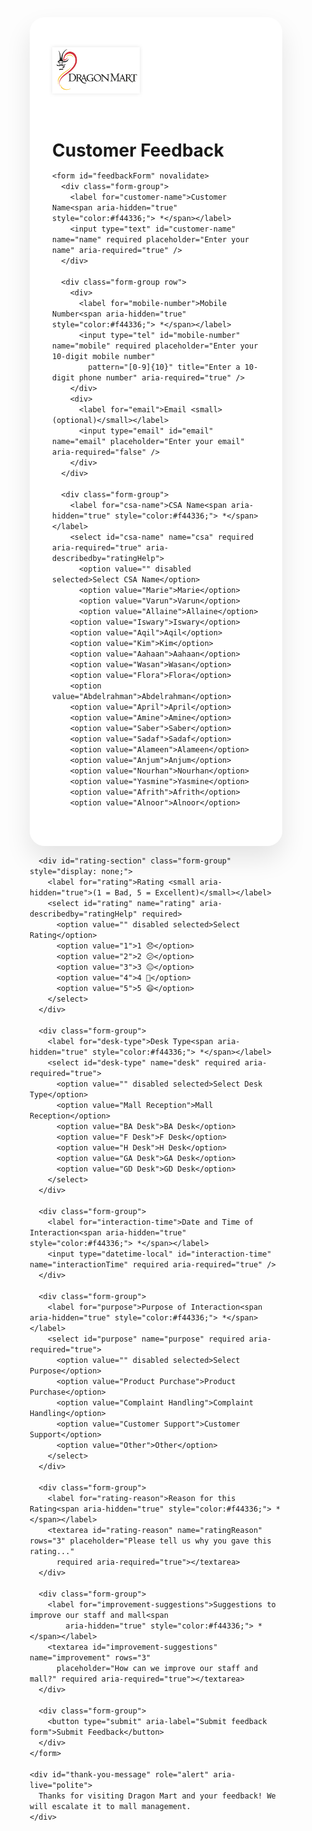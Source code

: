 <html lang="en">

<head>
  <meta charset="UTF-8" />
  <meta name="viewport" content="width=device-width, initial-scale=1" />
  <title>Customer Feedback Form - Dragon Mart</title>
  <link href="https://fonts.googleapis.com/css2?family=Inter:wght@400;600;700&display=swap" rel="stylesheet" />
  <style>
    /* Reset */
    * {
      box-sizing: border-box;
      margin: 0;
      padding: 0;
      font-family: 'Inter', -apple-system, BlinkMacSystemFont, 'Segoe UI', Roboto, Oxygen, Ubuntu, Cantarell,
        'Open Sans', 'Helvetica Neue', sans-serif;
    }

    body {
      background: linear-gradient(135deg, #f0f4ff, #d9e6ff);
      display: flex;
      justify-content: center;
      align-items: center;
      min-height: 100vh;
      padding: 20px;
      color: #1e1e2f;
    }

    .form-container {
      background: #ffffffdd;
      backdrop-filter: saturate(180%) blur(20px);
      border-radius: 24px;
      padding: 48px 36px;
      max-width: 600px;
      width: 100%;
      box-shadow: 0 20px 40px rgb(0 0 0 / 0.1);
      transition: box-shadow 0.3s ease;
    }

    .form-container:hover {
      box-shadow: 0 30px 50px rgb(0 0 0 / 0.15);
    }

    .form-container img {
  display: inline-block;
  margin: 0 0 32px 0;
  width: 140px;
  filter: drop-shadow(0 0 3px rgba(0, 0, 0, 0.1));
}


    h1 {
      text-align: center;
      font-weight: 700;
      font-size: 2.25rem;
      margin-bottom: 32px;
      letter-spacing: 0.02em;
      color: #0f1c68;
    }

    .form-group {
      margin-bottom: 24px;
    }

    label {
      font-weight: 600;
      font-size: 1rem;
      margin-bottom: 8px;
      display: block;
      color: #333658;
      user-select: none;
    }

    input[type="text"],
    input[type="tel"],
    input[type="email"],
    select,
    input[type="datetime-local"],
    textarea {
      width: 100%;
      padding: 14px 18px;
      font-size: 1rem;
      border-radius: 16px;
      border: none;
      background: #f0f4ff;
      box-shadow:
        inset 6px 6px 8px #c9d7ff,
        inset -6px -6px 8px #ffffff;
      color: #222244;
      transition: box-shadow 0.25s ease, background 0.3s ease;
      font-weight: 500;
      resize: vertical;
      min-height: 44px;
      outline-offset: 3px;
    }

    input[type="text"]:focus,
    input[type="tel"]:focus,
    input[type="email"]:focus,
    select:focus,
    input[type="datetime-local"]:focus,
    textarea:focus {
      box-shadow:
        inset 6px 6px 10px #b1c3ff,
        inset -6px -6px 10px #e2ebff,
        0 0 0 3px #4a67ff;
      background: #e2eaff;
      color: #0b1a8f;
      outline: none;
    }

    textarea {
      min-height: 80px;
    }

    /* Row styling for inputs side by side */
    .row {
      display: flex;
      gap: 20px;
      flex-wrap: wrap;
    }

    .row > div {
      flex: 1 1 48%;
      min-width: 180px;
    }

    button[type="submit"] {
      width: 100%;
      background: linear-gradient(90deg, #4a67ff, #5a7dff);
      border: none;
      border-radius: 16px;
      padding: 16px 0;
      font-size: 1.125rem;
      font-weight: 700;
      color: white;
      cursor: pointer;
      box-shadow: 0 8px 16px rgba(74, 103, 255, 0.4);
      transition: background 0.3s ease, box-shadow 0.3s ease, transform 0.15s ease;
      user-select: none;
    }

    button[type="submit"]:hover {
      background: linear-gradient(90deg, #5a7dff, #728eff);
      box-shadow: 0 12px 22px rgba(90, 125, 255, 0.6);
      transform: translateY(-2px);
    }

    button[type="submit"]:disabled {
      background: #aab8ff;
      cursor: not-allowed;
      box-shadow: none;
      transform: none;
    }

    #thank-you-message {
      display: none;
      font-size: 1.25rem;
      font-weight: 600;
      text-align: center;
      padding: 36px 24px;
      color: #2b7a0b;
      background: #e6f4ea;
      border-radius: 20px;
      box-shadow: 0 0 15px rgba(43, 122, 11, 0.3);
      user-select: none;
    }

    /* Responsive tweaks */
    @media (max-width: 640px) {
      .row > div {
        flex: 1 1 100%;
      }
      .form-container {
        padding: 32px 24px;
      }
    }
  </style>
</head>

<body>
  <div class="form-container" role="main" aria-label="Customer Feedback Form">
    <img src="https://github.com/DM-WR-2025/DragonMart-WR-2025/raw/afa44c0b53fea055232ed100a0c1afedae83c149/1990.png" 
      alt="DragonMart Logo" />
    <h1>Customer Feedback</h1>

    <form id="feedbackForm" novalidate>
      <div class="form-group">
        <label for="customer-name">Customer Name<span aria-hidden="true" style="color:#f44336;"> *</span></label>
        <input type="text" id="customer-name" name="name" required placeholder="Enter your name" aria-required="true" />
      </div>

      <div class="form-group row">
        <div>
          <label for="mobile-number">Mobile Number<span aria-hidden="true" style="color:#f44336;"> *</span></label>
          <input type="tel" id="mobile-number" name="mobile" required placeholder="Enter your 10-digit mobile number"
            pattern="[0-9]{10}" title="Enter a 10-digit phone number" aria-required="true" />
        </div>
        <div>
          <label for="email">Email <small>(optional)</small></label>
          <input type="email" id="email" name="email" placeholder="Enter your email" aria-required="false" />
        </div>
      </div>

      <div class="form-group">
        <label for="csa-name">CSA Name<span aria-hidden="true" style="color:#f44336;"> *</span></label>
        <select id="csa-name" name="csa" required aria-required="true" aria-describedby="ratingHelp">
          <option value="" disabled selected>Select CSA Name</option>
          <option value="Marie">Marie</option>
          <option value="Varun">Varun</option>
          <option value="Allaine">Allaine</option>
        <option value="Iswary">Iswary</option>
        <option value="Aqil">Aqil</option>
        <option value="Kim">Kim</option>
        <option value="Aahaan">Aahaan</option>
        <option value="Wasan">Wasan</option>
        <option value="Flora">Flora</option>
        <option value="Abdelrahman">Abdelrahman</option>
        <option value="April">April</option>
        <option value="Amine">Amine</option>
        <option value="Saber">Saber</option>
        <option value="Sadaf">Sadaf</option>
        <option value="Alameen">Alameen</option>
        <option value="Anjum">Anjum</option>
        <option value="Nourhan">Nourhan</option>
        <option value="Yasmine">Yasmine</option>
        <option value="Afrith">Afrith</option>
        <option value="Alnoor">Alnoor</option>
 </select>
      </div>

      <div id="rating-section" class="form-group" style="display: none;">
        <label for="rating">Rating <small aria-hidden="true">(1 = Bad, 5 = Excellent)</small></label>
        <select id="rating" name="rating" aria-describedby="ratingHelp" required>
          <option value="" disabled selected>Select Rating</option>
          <option value="1">1 😞</option>
          <option value="2">2 😕</option>
          <option value="3">3 😐</option>
          <option value="4">4 🙂</option>
          <option value="5">5 😄</option>
        </select>
      </div>

      <div class="form-group">
        <label for="desk-type">Desk Type<span aria-hidden="true" style="color:#f44336;"> *</span></label>
        <select id="desk-type" name="desk" required aria-required="true">
          <option value="" disabled selected>Select Desk Type</option>
          <option value="Mall Reception">Mall Reception</option>
          <option value="BA Desk">BA Desk</option>
          <option value="F Desk">F Desk</option>
          <option value="H Desk">H Desk</option>
          <option value="GA Desk">GA Desk</option>
          <option value="GD Desk">GD Desk</option>
        </select>
      </div>

      <div class="form-group">
        <label for="interaction-time">Date and Time of Interaction<span aria-hidden="true" style="color:#f44336;"> *</span></label>
        <input type="datetime-local" id="interaction-time" name="interactionTime" required aria-required="true" />
      </div>

      <div class="form-group">
        <label for="purpose">Purpose of Interaction<span aria-hidden="true" style="color:#f44336;"> *</span></label>
        <select id="purpose" name="purpose" required aria-required="true">
          <option value="" disabled selected>Select Purpose</option>
          <option value="Product Purchase">Product Purchase</option>
          <option value="Complaint Handling">Complaint Handling</option>
          <option value="Customer Support">Customer Support</option>
          <option value="Other">Other</option>
        </select>
      </div>

      <div class="form-group">
        <label for="rating-reason">Reason for this Rating<span aria-hidden="true" style="color:#f44336;"> *</span></label>
        <textarea id="rating-reason" name="ratingReason" rows="3" placeholder="Please tell us why you gave this rating..."
          required aria-required="true"></textarea>
      </div>

      <div class="form-group">
        <label for="improvement-suggestions">Suggestions to improve our staff and mall<span
            aria-hidden="true" style="color:#f44336;"> *</span></label>
        <textarea id="improvement-suggestions" name="improvement" rows="3"
          placeholder="How can we improve our staff and mall?" required aria-required="true"></textarea>
      </div>

      <div class="form-group">
        <button type="submit" aria-label="Submit feedback form">Submit Feedback</button>
      </div>
    </form>

    <div id="thank-you-message" role="alert" aria-live="polite">
      Thanks for visiting Dragon Mart and your feedback! We will escalate it to mall management.
    </div>
  </div>

  <script>
    const form = document.getElementById('feedbackForm');
    const thankYouMessage = document.getElementById('thank-you-message');
    const ratingSection = document.getElementById('rating-section');
    const csaSelect = document.getElementById('csa-name');
    const ratingSelect = document.getElementById('rating');

    const scriptURL = "https://script.google.com/macros/s/AKfycbxXSOlNv-7ZzAo5BigXAphBUrjLNNxuPXVVUp1TXB5BSJxQD4oVtQREwx0TwVFU0S-BXg/exec";

    csaSelect.addEventListener('change', () => {
      if (csaSelect.value) {
        ratingSection.style.display = 'block';
        ratingSelect.setAttribute('required', 'true');
      } else {
        ratingSection.style.display = 'none';
        ratingSelect.removeAttribute('required');
        ratingSelect.value = "";
      }
    });

 form.addEventListener('submit', e => {
  e.preventDefault();

  if (!form.checkValidity()) {
    form.reportValidity();
    return;
  }

  const formData = new URLSearchParams(new FormData(form)); // 👈 FIXED HERE

  const submitBtn = form.querySelector('button[type="submit"]');
  submitBtn.disabled = true;
  submitBtn.textContent = "Submitting...";

  fetch(scriptURL, {
    method: 'POST',
    headers: {
      'Content-Type': 'application/x-www-form-urlencoded' // 👈 Added
    },
    body: formData
  })
    .then(response => {
      if (!response.ok) throw new Error('Network response was not ok');
      return response.text();
    })
    .then(responseText => {
      console.log('Success:', responseText);
      form.style.display = 'none';
      thankYouMessage.style.display = 'block';
    })
    .catch(error => {
      console.error('Error!', error.message);
      alert('Oops! Something went wrong. Please try again.');
    })
    .finally(() => {
      submitBtn.disabled = false;
      submitBtn.textContent = "Submit Feedback";
    });
});

  </script>
</body>

</html>

